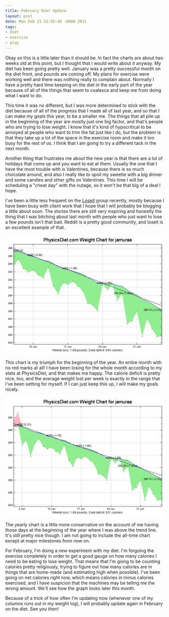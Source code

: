 ```yaml
--- 
title: February Diet Update
layout: post
date: Mon Feb 21 22:55:49 -0600 2011
tags:
- diet
- exercise
- play
---
```

Okay so this is a little later than it should be.  In fact the charts are about
two weeks old at this point, but I thought that I would write about it anyway.
My diet has been going pretty well.  January was a pretty successful month on
the diet front, and pounds are coming off.  My plans for exercise were working
well and there was nothing really to complain about.  Normally I have a pretty
hard time keeping on the diet in the early part of the year because of all of
the things that seem to coalesce and keep me from doing what I want to do.

This time it was no different, but I was more determined to stick with the diet
because of all of the progress that I made all of last year, and so that I can
make my goals this year, to be a smaller me.  The things that all pile up in the
beginning of the year are mostly just one big factor, and that's people who are
trying to lose weight.  I know that it's kind of hypocritical to be annoyed at
people who want to trim the fat just like I do, but the problem is that they
take up a lot of the space in the exercise room and make it too busy for the
rest of us.  I think that I am going to try a different tack in the next month. 

Another thing that frustrates me about the new year is that there are a lot of
holidays that come up and you want to eat at them.  Usually the one that I have
the most trouble with is Valentines, because there is so much chocolate around,
and also I really like to spoil my sweetie with a big dinner and some candies
and other gifts on Valentines.  This time I will be scheduling a "cheat day"
with the outage, so it won't be that big of a deal I hope.

I've been a little less frequent on the [Loseit](http://reddit.com/r/loseit)
group recently, mostly because I have been busy with client work that I hope
that I will probably be blogging a little about soon.  The stories there are
still very inspiring and honestly the thing that I was bitching about last month
with people who just want to lose a few pounds isn't that bad.  Reddit is a
pretty good community, and loseit is an excellent example of that.

<a rel="photo" href="/images/diet/2011-02-05_30d.png">
<img src="/images/diet/2011-02-05_30d-postsize.png" />
</a>

This chart is my triumph for the beginning of the year.  An entire month with no
red marks at all!  I have been losing for the whole month according to my stats
at PhysicsDiet, and that makes me happy.   The calorie deficit is pretty nice,
too, and the average weight lost per week is exactly in the range that I've been
setting for myself.  If I can just keep this up, I will make my goals nicely.

<a rel="photo" href="/images/diet/2011-02-05_year.png">
<img src="/images/diet/2011-02-05_year-postsize.png" />
</a>

The yearly chart is a little more conservative on the account of me having those
days at the beginning of the year where I was above the trend line.  It's still
pretty nice though.  I am not going to include the all-time chart except at
major milestones from now on.

For February, I'm doing a new experiment with my diet.  I'm forgoing the
exercise completely in order to get a good gauge on how many calories I need to
be eating to lose weight.  That means that I'm going to be counting calories
pretty religiously, trying to figure out how many calories are in things that
are home-made (and estimating high when possible).   I've been going on net
calories right now, which means calories in minus calories exercised, and I
have suspicion that the machines may be telling me the wrong amount.  We'll see
how the graph looks later this month.

Because of a trick of how often I'm updating now (whenever one of my columns
runs out in my weight log), I will probably update again in February on the
diet.  See you then!

